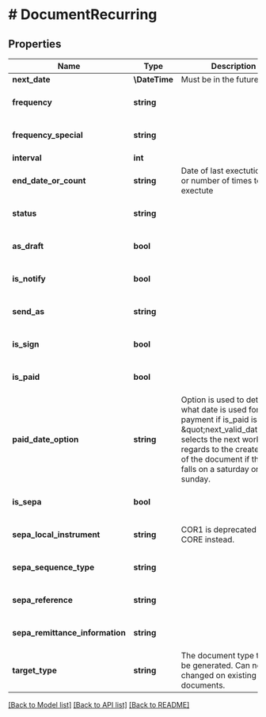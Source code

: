 # # DocumentRecurring

## Properties

Name | Type | Description | Notes
------------ | ------------- | ------------- | -------------
**next_date** | **\DateTime** | Must be in the future |
**frequency** | **string** |  | [optional] [default to 'MONTHLY']
**frequency_special** | **string** |  | [optional] [default to 'null']
**interval** | **int** |  | [optional]
**end_date_or_count** | **string** | Date of last exectution day or number of times to exectute | [optional] [default to 'null']
**status** | **string** |  | [optional] [default to 'WAITING']
**as_draft** | **bool** |  | [optional] [default to false]
**is_notify** | **bool** |  | [optional] [default to false]
**send_as** | **string** |  | [optional] [default to 'null']
**is_sign** | **bool** |  | [optional] [default to false]
**is_paid** | **bool** |  | [optional] [default to false]
**paid_date_option** | **string** | Option is used to determine what date is used for the payment if is_paid is true. \&quot;next_valid_date\&quot; selects the next workday in regards to the created date of the document if the date falls on a saturday or sunday. | [optional] [default to 'created_date']
**is_sepa** | **bool** |  | [optional] [default to false]
**sepa_local_instrument** | **string** | COR1 is deprecated use CORE instead. | [optional] [default to 'null']
**sepa_sequence_type** | **string** |  | [optional] [default to 'null']
**sepa_reference** | **string** |  | [optional] [default to 'null']
**sepa_remittance_information** | **string** |  | [optional] [default to 'null']
**target_type** | **string** | The document type that will be generated. Can not be changed on existing documents. | [optional] [default to 'INVOICE']

[[Back to Model list]](../../README.md#models) [[Back to API list]](../../README.md#endpoints) [[Back to README]](../../README.md)
